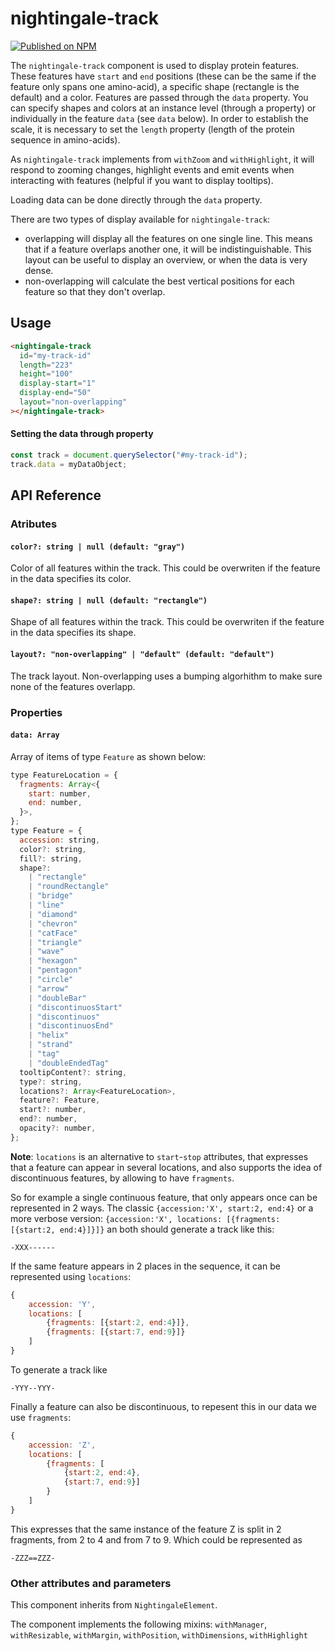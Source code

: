 # nightingale-track

[![Published on NPM](https://img.shields.io/npm/v/@nightingale-elements/nightingale-track.svg)](https://www.npmjs.com/package/@nightingale-elements/nightingale-track)

The `nightingale-track` component is used to display protein features. These features have `start` and `end` positions (these can be the same if the feature only spans one amino-acid), a specific shape (rectangle is the default) and a color. Features are passed through the `data` property. You can specify shapes and colors at an instance level (through a property) or individually in the feature `data` (see `data` below). In order to establish the scale, it is necessary to set the `length` property (length of the protein sequence in amino-acids).

As `nightingale-track` implements from `withZoom` and `withHighlight`, it will respond to zooming changes, highlight events and emit events when interacting with features (helpful if you want to display tooltips).

Loading data can be done directly through the `data` property.

There are two types of display available for `nightingale-track`:

- overlapping will display all the features on one single line. This means that if a feature overlaps another one, it will be indistinguishable. This layout can be useful to display an overview, or when the data is very dense.
- non-overlapping will calculate the best vertical positions for each feature so that they don't overlap.

## Usage

```html
<nightingale-track
  id="my-track-id"
  length="223"
  height="100"
  display-start="1"
  display-end="50"
  layout="non-overlapping"
></nightingale-track>
```

#### Setting the data through property

```javascript
const track = document.querySelector("#my-track-id");
track.data = myDataObject;
```

<!--
#### Setting data through &lt;data-loader&gt;

```
<nightingale-track length="770">
    <nightingale-feature-adapter id="adapter1">
        <data-loader>
          <source src="https://www.ebi.ac.uk/proteins/api/features/P05067?categories=PTM" />
        </data-loader>
    </nightingale-feature-adapter>
</nightingale-track>
``` -->

## API Reference

### Atributes

#### `color?: string | null (default: "gray")`

Color of all features within the track. This could be overwriten if the feature in the data specifies its color.

#### `shape?: string | null (default: "rectangle")`

Shape of all features within the track. This could be overwriten if the feature in the data specifies its shape.

#### `layout?: "non-overlapping" | "default" (default: "default")`

The track layout. Non-overlapping uses a bumping algorhithm to make sure none of the features overlapp.

### Properties

#### `data: Array`

Array of items of type `Feature` as shown below:

```javascript
type FeatureLocation = {
  fragments: Array<{
    start: number,
    end: number,
  }>,
};
type Feature = {
  accession: string,
  color?: string,
  fill?: string,
  shape?:
    | "rectangle"
    | "roundRectangle"
    | "bridge"
    | "line"
    | "diamond"
    | "chevron"
    | "catFace"
    | "triangle"
    | "wave"
    | "hexagon"
    | "pentagon"
    | "circle"
    | "arrow"
    | "doubleBar"
    | "discontinuosStart"
    | "discontinuos"
    | "discontinuosEnd"
    | "helix"
    | "strand"
    | "tag"
    | "doubleEndedTag"
  tooltipContent?: string,
  type?: string,
  locations?: Array<FeatureLocation>,
  feature?: Feature,
  start?: number,
  end?: number,
  opacity?: number,
};
```

**Note**: `locations` is an alternative to `start`-`stop` attributes, that expresses that a feature can appear in several locations, and also supports the idea of discontinuous features, by allowing to have `fragments`.

So for example a single continuous feature, that only appears once can be represented in 2 ways. The classic `{accession:'X', start:2, end:4}` or a more verbose version: `{accession:'X', locations: [{fragments: [{start:2, end:4}]}]}` an both should generate a track like this:

```
-XXX------
```

If the same feature appears in 2 places in the sequence, it can be represented using `locations`:

```javascript
{
    accession: 'Y',
    locations: [
        {fragments: [{start:2, end:4}]},
        {fragments: [{start:7, end:9}]}
    ]
}
```

To generate a track like

```
-YYY--YYY-
```

Finally a feature can also be discontinuous, to repesent this in our data we use `fragments`:

```javascript
{
    accession: 'Z',
    locations: [
        {fragments: [
            {start:2, end:4},
            {start:7, end:9}]
        }
    ]
}
```

This expresses that the same instance of the feature Z is split in 2 fragments, from 2 to 4 and from 7 to 9. Which could be represented as

```
-ZZZ==ZZZ-
```

### Other attributes and parameters

This component inherits from `NightingaleElement`.

The component implements the following mixins: `withManager`, `withResizable`, `withMargin`, `withPosition`, `withDimensions`, `withHighlight`
